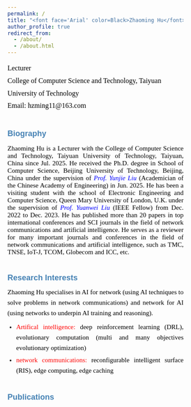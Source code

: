 ```yaml
---
permalink: /
title: "<font face='Arial' color=Black>Zhaoming Hu</font>"
author_profile: true
redirect_from: 
  - /about/
  - /about.html
---
```


<p style="line-height: 1.8;">
<font face='Calibri' size="3.75" color=Black>
Lecturer<br>
College of Computer Science and Technology, Taiyuan University of Technology<br>
Email: hzming11@163.com
</font>
</p>


# <font face='Arial' size="4.75" color=SteelBlue>Biography</font>
<p style="text-align: justify; font-family: Calibri; font-size: 15px; color: black;">
Zhaoming Hu is a Lecturer with the College of Computer Science and Technology, Taiyuan University of Technology, Taiyuan, China since Jul. 2025. He received the Ph.D. degree in School of Computer Science, Beijing University of Technology, Beijing, China under the supervision of <a href="https://ieeexplore.ieee.org/author/37537574300" style="text-decoration: none;"><i style="color: blue;">Prof. Yunjie Liu</i></a> (Academician of the Chinese Academy of Engineering) in Jun. 2025. He has been a visiting student with the school of Electronic Engineering and Computer Science, Queen Mary University of London, U.K. under the supervision of <a href="https://www.eee.hku.hk/~yuanwei/#highlights" style="text-decoration: none;"><i style="color: blue;">Prof. Yuanwei Liu</i></a> (IEEE Fellow) from Dec. 2022 to Dec. 2023. He has published more than 20 papers in top international conferences and SCI journals in the field of network communications and artificial intelligence. He serves as a reviewer for many important journals and conferences in the field of network communications and artificial intelligence, such as TMC, TNSE, IoT-J, TCOM, Globecom and ICC, etc.
</p>


# <font face='Arial' size="4.75" color=SteelBlue>Research Interests</font>
<div style="text-align: justify; font-family: Calibri; font-size: 15px; line-height: 1.6;">
  <p style="margin: 0 0 8px; color: black;">
    Zhaoming Hu specialises in AI for network (using AI techniques to solve problems in network communications) and network for AI (using networks to underpin AI training and reasoning).
  </p>
  
  <ul style="margin: 0; padding-left: 20px;">
    <li style="margin-bottom: 4px; text-align: justify;">
      <span style="color: red;">Artifical intelligence:</span> 
      <span style="color: black;">deep reinforcement learning (DRL), evolutionary computation (multi and many objectives evolutionary optimization)</span>
    </li>
    <li style="text-align: justify;">
      <span style="color: red;">network communications:</span> 
      <span style="color: black;">reconfigurable intelligent surface (RIS), edge computing, edge caching</span>
    </li>
  </ul>
</div>

# <font face='Arial' size="4.75" color=SteelBlue>Publications</font>
<html lang="en">
<head>
    <meta charset="UTF-8">
    <meta name="viewport" content="width=device-width, initial-scale=1.0">
    <title>学术出版物列表</title>
    <link href="https://fonts.googleapis.com/css2?family=Calibri:wght@400;700&family=SimHei&display=swap" rel="stylesheet">
    <style>
        * {
            margin: 0;
            padding: 0;
            box-sizing: border-box;
        }
        
        body {
            font-family: 'Calibri', sans-serif;
            background: linear-gradient(135deg, #f5f7fa 0%, #e4edf5 100%);
            color: #333;
            line-height: 1.6;
            padding: 30px;
            max-width: 1200px;
            margin: 0 auto;
        }
        
        .container {
            background: white;
            border-radius: 12px;
            box-shadow: 0 8px 30px rgba(0, 0, 0, 0.1);
            padding: 40px;
            position: relative;
            overflow: hidden;
        }
        
        .container::before {
            content: "";
            position: absolute;
            top: 0;
            left: 0;
            right: 0;
            height: 5px;
            background: linear-gradient(90deg, #d32f2f, #1976d2);
        }
        
        header {
            text-align: center;
            margin-bottom: 30px;
            padding-bottom: 20px;
            border-bottom: 1px solid #e0e0e0;
        }
        
        h1 {
            color: #2c3e50;
            font-size: 28px;
            margin-bottom: 10px;
            font-weight: 700;
        }
        
        .scholar-link {
            text-align: center;
            margin: 25px 0;
            font-size: 18px;
        }
        
        .scholar-link a {
            color: #1976d2;
            text-decoration: none;
            font-weight: 700;
            transition: all 0.3s ease;
            position: relative;
        }
        
        .scholar-link a::after {
            content: "";
            position: absolute;
            bottom: -2px;
            left: 0;
            width: 100%;
            height: 1.5px;
            background: #1976d2;
            transform: scaleX(0);
            transform-origin: right;
            transition: transform 0.3s ease;
        }
        
        .scholar-link a:hover {
            color: #0d47a1;
        }
        
        .scholar-link a:hover::after {
            transform: scaleX(1);
            transform-origin: left;
        }
        
        .section-title {
            color: #d32f2f;
            font-size: 22px;
            margin: 40px 0 20px;
            padding-bottom: 10px;
            border-bottom: 2px solid #e0e0e0;
            position: relative;
            font-weight: 700;
        }
        
        .section-title::after {
            content: "";
            position: absolute;
            bottom: -2px;
            left: 0;
            width: 80px;
            height: 2px;
            background: #d32f2f;
        }
        
        .publication-list {
            list-style: none;
        }
        
        .publication-item {
            margin-bottom: 25px;
            padding-bottom: 20px;
            border-bottom: 1px dashed #e0e0e0;
            text-align: justify;
            /* 文章相关信息字体大小设置为15px */
            font-size: 15px;
            line-height: 1.7;
        }
        
        .publication-item:last-child {
            border-bottom: none;
        }
        
        .publication-number {
            font-weight: bold;
            color: #2c3e50;
            margin-right: 8px;
        }
        
        .publication-content {
            display: inline;
        }
        
        .authors {
            color: #3a506b;
        }
        
        .paper-title {
            font-weight: bold;
            color: #1a3a6c;
        }
        
        .journal-name {
            font-style: italic;
            color: #8b4513;
        }
        
        .publication-details {
            color: #666;
        }
        
        .publication-highlight {
            background: rgba(255, 215, 0, 0.2);
            padding: 2px 6px;
            border-radius: 3px;
            font-weight: 600;
            font-size: 14px;
            margin-left: 8px;
        }
        
        .chinese-text {
            font-family: 'SimHei', 'Microsoft YaHei', sans-serif;
        }
        
        footer {
            text-align: center;
            margin-top: 40px;
            padding-top: 20px;
            border-top: 1px solid #e0e0e0;
            color: #7f8c8d;
            font-size: 14px;
        }
        
        .impact-factor {
            background: #e3f2fd;
            color: #0d47a1;
            padding: 2px 6px;
            border-radius: 3px;
            font-size: 14px;
            margin-left: 8px;
            font-weight: 600;
            display: inline-block;
        }
        
        .top-journal {
            background: #ffebee;
            color: #c62828;
            padding: 2px 6px;
            border-radius: 3px;
            font-size: 14px;
            margin-left: 8px;
            font-weight: 600;
            display: inline-block;
        }
        
        .ccf-rank {
            background: #e8f5e9;
            color: #2e7d32;
            padding: 2px 6px;
            border-radius: 3px;
            font-size: 14px;
            margin-left: 8px;
            font-weight: 600;
            display: inline-block;
        }
        
        .conference-info {
            color: #5d5d5d;
        }
        
        /* 优化换行行为 */
        .publication-item {
            word-wrap: break-word;
            overflow-wrap: break-word;
            hyphens: auto;
        }
        
        .publication-content > span {
            display: inline;
            white-space: normal;
        }
        
        .publication-content > span:not(:last-child)::after {
            content: ", ";
        }
        
        .journal-name::after,
        .paper-title::after {
            content: "";
        }
        
        .publication-details::before {
            content: ", ";
        }
        
        .publication-highlight::before,
        .impact-factor::before,
        .top-journal::before,
        .ccf-rank::before {
            content: " ";
        }
        
        /* 响应式设计 */
        @media (max-width: 768px) {
            body {
                padding: 15px;
            }
            
            .container {
                padding: 25px;
            }
            
            h1 {
                font-size: 22px;
            }
            
            .section-title {
                font-size: 19px;
            }
            
            .publication-item {
                font-size: 14px;
            }
            
            .impact-factor, .top-journal, .ccf-rank {
                display: inline-block;
                margin: 5px 0 0 0;
            }
        }
        
        /* 美化效果 */
        .publication-item {
            padding: 15px;
            border-radius: 8px;
            transition: all 0.3s ease;
        }
        
        .publication-item:hover {
            background-color: #f9f9f9;
            box-shadow: 0 5px 15px rgba(0, 0, 0, 0.05);
        }
        
        .header-decoration {
            height: 4px;
            width: 100px;
            background: linear-gradient(90deg, #d32f2f, #1976d2);
            margin: 15px auto;
            border-radius: 2px;
        }
    </style>
</head>
<body>
    <div class="container">
        <header>
            <h1>学术出版物列表</h1>
            <div class="header-decoration"></div>
            <div class="scholar-link">
                <span>See a full list of publications on </span>
                <a href="https://scholar.google.co.uk/citations?user=X5bNcZ0AAAAJ&hl=zh-CN&authuser=1" target="_blank">Google Scholar</a>
            </div>
        </header>
        
        <main>
            <div class="section-title">Journal Articles</div>
            <ul class="publication-list">
                <li class="publication-item">
                    <span class="publication-number">16.</span>
                    <span class="publication-content">
                        <span class="authors">Zhaoming Hu, Chao Fang, Zhuwei Wang, Jining Chen, Shu-Ming Tseng, Mianxiong Dong</span>
                        <span class="paper-title">"Joint Content Caching and Request Routing for User-Centric Many-Objective Metaverse Services"</span>
                        <span class="journal-name">IEEE Transactions on Network Science and Engineering</span>
                        <span class="publication-details">12(3), 1911-1925, 2025</span>
                        <span class="impact-factor">(SCI Q2，IF= 6.5)</span>
                    </span>
                </li>
                
                <li class="publication-item">
                    <span class="publication-number">15.</span>
                    <span class="publication-content">
                        <span class="authors">Zhaoming Hu, Chao Fang, Ruikang Zhong, Yuanwei Liu</span>
                        <span class="paper-title">"Joint physical and network layers design for STARS-assisted multi-cellular edge caching"</span>
                        <span class="journal-name">IEEE Transactions on Wireless Communications</span>
                        <span class="publication-details">23(11): 17446 - 17460, 2024</span>
                        <span class="top-journal">(SCI Q1 ToP)</span>
                        <span class="impact-factor">(IF= 10.4)</span>
                    </span>
                </li>
                
                <li class="publication-item">
                    <span class="publication-number">14.</span>
                    <span class="publication-content">
                        <span class="authors">Zhaoming Hu, Ruikang Zhong, Chao Fang, and Yuanwei Liu</span>
                        <span class="paper-title">"Caching-at-STARS: the Next Generation Edge Caching"</span>
                        <span class="journal-name">IEEE Transactions on Wireless Communications</span>
                        <span class="publication-details">23(8): 8372-8387, 2024</span>
                        <span class="top-journal">(SCI Q1 ToP)</span>
                        <span class="impact-factor">(IF= 10.4)</span>
                    </span>
                </li>
                
                <li class="publication-item">
                    <span class="publication-number">13.</span>
                    <span class="publication-content">
                        <span class="authors">Zhaoming Hu, Chao Fang, Zhuwei Wang, Shu-Ming Tseng and Mianxiong Dong</span>
                        <span class="paper-title">"Many-Objective Optimization Based-Content Popularity Prediction for Cache-Assisted Cloud-Edge-End Collaborative IoT Networks"</span>
                        <span class="journal-name">IEEE Internet of Things Journal</span>
                        <span class="publication-details">11(1): 1190-1200, 2024</span>
                        <span class="top-journal">(SCI Q1 ToP)</span>
                        <span class="impact-factor">(IF= 10.6)</span>
                        <span class="publication-highlight">(ESI Highly Cited Paper)</span>
                    </span>
                </li>
                
                <li class="publication-item">
                    <span class="publication-number">12.</span>
                    <span class="publication-content">
                        <span class="authors">Chao Fang, Zhaoming Hu, Xiangheng Meng, Shanshan Tu, Zhuwei Wang, Deze Zeng, Wei Ni, Song Guo, and Zhu Han</span>
                        <span class="paper-title">"DRL-Driven Joint Task Offloading and Resource Allocation for Energy-Efficient Content Delivery in Cloud-Edge Cooperation Networks"</span>
                        <span class="journal-name">IEEE Transactions on Vehicular Technology</span>
                        <span class="publication-details">72(12): 16195-16207, 2023</span>
                        <span class="impact-factor">(SCI Q2，IF=6.8)</span>
                    </span>
                </li>
                
                <li class="publication-item">
                    <span class="publication-number">11.</span>
                    <span class="publication-content">
                        <span class="authors">Chao Fang, Hang Xu, Yihui Yang, Zhaoming Hu*, Shanshan Tu, Kaoru Ota, Zheng Yang, Mianxiong Dong, Zhu Han, F. Richard Yu, Yunjie Liu</span>
                        <span class="paper-title">"Deep Reinforcement Learning Based Resource Allocation for Content Distribution in Fog Radio Access Networks"</span>
                        <span class="journal-name">IEEE Internet of Things Journal</span>
                        <span class="publication-details">9(18): 16874-16883, 2022</span>
                        <span class="top-journal">(SCI Q1 ToP)</span>
                        <span class="impact-factor">(IF=10.6)</span>
                    </span>
                </li>
                
                <li class="publication-item">
                    <span class="publication-number">10.</span>
                    <span class="publication-content">
                        <span class="authors">Chao Fang, Tianyi Zhang, Jingjing Huang, Hang Xu, Zhaoming Hu, Yihui Yang, Zhuwei Wang, Zequan Zhou, and Xiling Luo</span>
                        <span class="paper-title">"A DRL-Driven Intelligent Optimization Strategy for Resource Allocation in Cloud-Edge-End Cooperation Environments"</span>
                        <span class="journal-name">Symmetry</span>
                        <span class="publication-details">14(10): 2120, 2022</span>
                    </span>
                </li>
                
                <li class="publication-item">
                    <span class="publication-number">9.</span>
                    <span class="publication-content">
                        <span class="authors">Chao Fang, Xiangheng Meng, Zhaoming Hu, Fangmin Xu, Deze Zeng, Mianxiong Dong, and Wei Ni</span>
                        <span class="paper-title">"AI-Driven Energy-Efficient Content Task Offloading in Cloud-Edge-End Cooperation Networks"</span>
                        <span class="journal-name">IEEE Open Journal of the Computer Society</span>
                        <span class="publication-details">162-171, 2022</span>
                    </span>
                </li>
                
                <li class="publication-item">
                    <span class="publication-number">8.</span>
                    <span class="publication-content">
                        <span class="authors">Zhaoming Hu, Yang Lan, Zhixia Zhang, Xingjuan Cai</span>
                        <span class="paper-title">"A many-objective particle swarm optimization algorithm based on multiple criteria for hybrid recommendation system"</span>
                        <span class="journal-name">KSII Transactions on Internet and Information Systems</span>
                        <span class="publication-details">15(2): 442-460, 2021</span>
                        <span class="impact-factor">(SCI Q3)</span>
                    </span>
                </li>
                
                <li class="publication-item">
                    <span class="publication-number">7.</span>
                    <span class="publication-content">
                        <span class="authors">Jialei Xu, Zhixia Zhang, Zhaoming Hu, Lei Du, Xingjuan Cai</span>
                        <span class="paper-title">"A many-objective optimized task allocation scheduling model in cloud computing"</span>
                        <span class="journal-name">Applied Intelligence</span>
                        <span class="publication-details">51: 3293-3310, 2021</span>
                        <span class="impact-factor">(SCI Q2，IF= 5.3)</span>
                    </span>
                </li>
                
                <li class="publication-item">
                    <span class="publication-number">6.</span>
                    <span class="publication-content">
                        <span class="authors">Zhihua Cui, Zhixia Zhang, Zhaoming Hu, Shaojin Geng, Jinjun Chen.</span>
                        <span class="paper-title">"A Many-objective Optimization based Intelligent High performance Data Processing Model for Cyber-Physical-Social Systems"</span>
                        <span class="journal-name">IEEE Transactions on Network Science and Engineering</span>
                        <span class="publication-details">9(6): 3825-3834, 2021</span>
                        <span class="impact-factor">(SCI Q2，IF= 6.5)</span>
                    </span>
                </li>
                
                <li class="publication-item">
                    <span class="publication-number">5.</span>
                    <span class="publication-content">
                        <span class="authors">Lijie Xie, Zhaoming Hu, Xingjuan Cai, Wensheng Zhang, Jinjun Chen.</span>
                        <span class="paper-title">"Explainable recommendation based on knowledge graph and multi-objective optimization".</span>
                        <span class="journal-name">Complex & Intelligent Systems</span>
                        <span class="publication-details">7: 1241-1252, 2021</span>
                        <span class="impact-factor">(SCI Q2，IF= 5.8)</span>
                    </span>
                </li>
                
                <li class="publication-item">
                    <span class="publication-number">4.</span>
                    <span class="publication-content">
                        <span class="authors">Zhihua Cui, Peng Zhao, Zhaoming Hu, Xingjuan Cai, Wensheng Zhang, Jinjun Chen,</span>
                        <span class="paper-title">"An Improved Matrix Factorization based Model for Many-objective Optimization Recommendation"</span>
                        <span class="journal-name">Information Sciences</span>
                        <span class="publication-details">579: 1-14, 2021</span>
                        <span class="top-journal">(SCI Q1)</span>
                        <span class="impact-factor">(IF= 8.1)</span>
                    </span>
                </li>
                
                <li class="publication-item">
                    <span class="publication-number">3.</span>
                    <span class="publication-content">
                        <span class="authors chinese-text">蔡星娟，胡钊鸣，王茜，张志霞，崔志华，张文生</span>
                        <span class="paper-title chinese-text">"基于高维多目标优化的多无人机协同航迹规划"</span>
                        <span class="journal-name chinese-text">中国科学：信息科学（中文版）</span>
                        <span class="publication-details chinese-text">537: 148-161, 2020</span>
                        <span class="ccf-rank">(CCF A)</span>
                    </span>
                </li>
                
                <li class="publication-item">
                    <span class="publication-number">2.</span>
                    <span class="publication-content">
                        <span class="authors">Xingjuan Cai, Zhaoming Hu, Jinjun Chen</span>
                        <span class="paper-title">"A many-objective optimization recommendation algorithm based on knowledge mining"</span>
                        <span class="journal-name">Information Sciences</span>
                        <span class="publication-details">537: 148-161, 2020</span>
                        <span class="top-journal">(SCI Q1 ToP)</span>
                        <span class="impact-factor">(IF= 8.1)</span>
                    </span>
                </li>
                
                <li class="publication-item">
                    <span class="publication-number">1.</span>
                    <span class="publication-content">
                        <span class="authors">Xingjuan Cai, Zhaoming Hu, Peng Zhao, WenSheng Zhang, Jinjun Chen</span>
                        <span class="paper-title">"A hybrid recommendation system with many-objective evolutionary"</span>
                        <span class="journal-name">Expert Systems with Applications</span>
                        <span class="publication-details">2020, 159: 113648</span>
                        <span class="top-journal">(SCI Q1 ToP)</span>
                        <span class="impact-factor">(IF= 6.954)</span>
                    </span>
                </li>
            </ul>
            
            <div class="section-title">Conference Articles</div>
            <ul class="publication-list">
                <li class="publication-item">
                    <span class="publication-number">4.</span>
                    <span class="publication-content">
                        <span class="authors">Chao Fang, Hang Xu, Yulong Bai, Tianyi Zhang, Yihui Yang, Zhaoming Hu</span>
                        <span class="paper-title">"Deep Reinforcement Learning-Based Joint Task Offloading in Cloud-Edge-End Cooperation Environments"</span>
                        <span class="journal-name">IEEE International Conference on Frontiers of Electronics, Information and Computation Technologies (IEEE ICFEICT)</span>
                        <span class="conference-info">Wuhan, China, 2022.8.19-8.21</span>
                    </span>
                </li>
                
                <li class="publication-item">
                    <span class="publication-number">3.</span>
                    <span class="publication-content">
                        <span class="authors">Chao Fang, Yihui Yang, Hang Xu, Tianyi Zhang, Xiaolin Qin, Zhaoming Hu</span>
                        <span class="paper-title">"Deep Reinforcement Learning-Based Traffic Engineering in Cloud-Edge-End Collaboration Environments"</span>
                        <span class="journal-name">IEEE International Conference on Frontiers of Electronics, Information and Computation Technologies (IEEE ICFEICT)</span>
                        <span class="conference-info">Wuhan, China, 2022.8.19-8.21</span>
                    </span>
                </li>
                
                <li class="publication-item">
                    <span class="publication-number">2.</span>
                    <span class="publication-content">
                        <span class="authors">Zhaoming Hu, Ruikang Zhong, Chao Fang, Yuanwei Liu</span>
                        <span class="paper-title">"Exploiting Caching-at-STARS: Joint caching replacement and hybrid beamforming"</span>
                        <span class="journal-name">IEEE Globecom</span>
                        <span class="conference-info">Kuala Lumpur, Malaysia, 2023.12.4-12.8</span>
                    </span>
                </li>
                
                <li class="publication-item">
                    <span class="publication-number">1.</span>
                    <span class="publication-content">
                        <span class="authors">Chao Fang, Xiangheng Meng, Zhaoming Hu, Xiaoping Yang, Fangmin Xu, Peng Li, Mianxiong Dong</span>
                        <span class="paper-title">"DRL-Based Green Task Offloading for Content Distribution in NOMA-Enabled Cloud-Edge-End Cooperation Environments"</span>
                        <span class="journal-name">IEEE ICC</span>
                        <span class="conference-info">Rome, Italy, 2023.5.28-6.1</span>
                    </span>
                </li>
            </ul>
        </main>
        
        <footer>
            <p>© 2025 学术出版物列表</p>
        </footer>
    </div>
</body>
</html>












